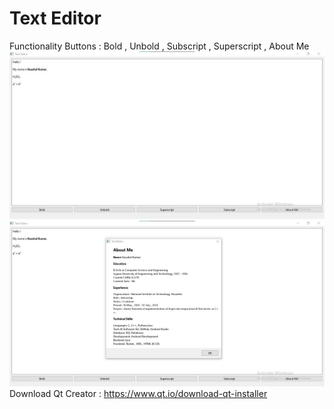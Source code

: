 # Text Editor
Functionality Buttons : Bold , Unbold , Subscript , Superscript , About Me
<img src="https://github.com/Kaushal-04/Text-Editor/blob/master/ScreenShot/Button_Fun.jpg" >
<img src="https://github.com/Kaushal-04/Text-Editor/blob/master/ScreenShot/About%20Me.jpg" >
Download Qt Creator : https://www.qt.io/download-qt-installer


